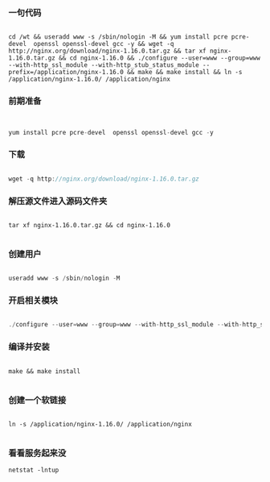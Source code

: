 ### 一句代码

```

cd /wt && useradd www -s /sbin/nologin -M && yum install pcre pcre-devel  openssl openssl-devel gcc -y && wget -q http://nginx.org/download/nginx-1.16.0.tar.gz && tar xf nginx-1.16.0.tar.gz && cd nginx-1.16.0 && ./configure --user=www --group=www --with-http_ssl_module --with-http_stub_status_module --prefix=/application/nginx-1.16.0 && make && make install && ln -s /application/nginx-1.16.0/ /application/nginx

```


### 前期准备

```c


yum install pcre pcre-devel  openssl openssl-devel gcc -y


```


### 下载


```c

wget -q http://nginx.org/download/nginx-1.16.0.tar.gz

```

### 解压源文件进入源码文件夹

```

tar xf nginx-1.16.0.tar.gz && cd nginx-1.16.0


```

### 创建用户

```c

useradd www -s /sbin/nologin -M

```



### 开启相关模块

```c

./configure --user=www --group=www --with-http_ssl_module --with-http_stub_status_module --prefix=/application/nginx-1.16.0


```


### 编译并安装


```

make && make install


```


### 创建一个软链接

```

ln -s /application/nginx-1.16.0/ /application/nginx


```



### 看看服务起来没

```
netstat -lntup


```